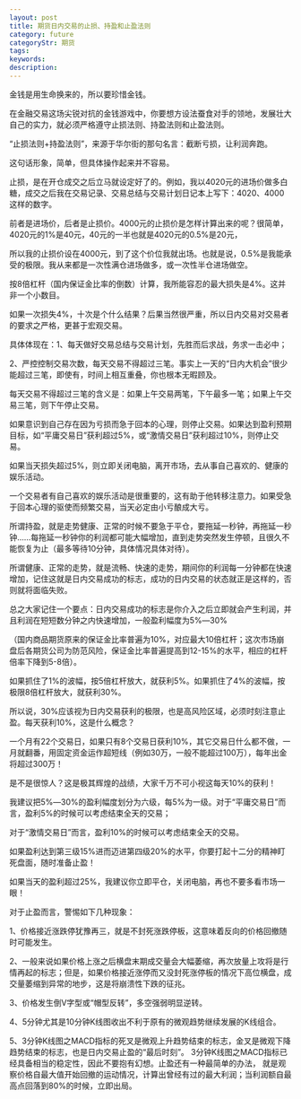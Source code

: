 ```yaml
---
layout: post
title: 期货日内交易的止损、持盈和止盈法则
category: future
categoryStr: 期货
tags: 
keywords: 
description: 
---
```




金钱是用生命换来的，所以要珍惜金钱。

在金融交易这场尖锐对抗的金钱游戏中，你要想方设法蚕食对手的领地，发展壮大自己的实力，就必须严格遵守止损法则、持盈法则和止盈法则。

“止损法则+持盈法则”，来源于华尔街的那句名言：截断亏损，让利润奔跑。

这句话形象，简单，但具体操作起来并不容易。

止损，是在开仓成交之后立马就设定好了的。例如，我以4020元的进场价做多白糖，成交之后我在交易记录、交易总结与交易计划日记本上写下：4020、4000这样的数字。

前者是进场价，后者是止损价。4000元的止损价是怎样计算出来的呢？很简单，4020元的1%是40元，40元的一半也就是4020元的0.5%是20元，

所以我的止损价设在4000元，到了这个价位我就出场。也就是说，0.5%是我能承受的极限。我从来都是一次性满仓进场做多，或一次性半仓进场做空。

按8倍杠杆（国内保证金比率的倒数）计算，我所能容忍的最大损失是4%。这并非一个小数目。


如果一次损失4%，十次是个什么结果？后果当然很严重，所以日内交易对交易者的要求之严格，更甚于宏观交易。

具体体现在：1、每天做好交易总结与交易计划，先胜而后求战，务求一击必中；

2、严控控制交易次数，每天交易不得超过三笔。事实上一天的“日内大机会”很少能超过三笔，即使有，时间上相互重叠，你也根本无暇顾及。

每天交易不得超过三笔的含义是：如果上午交易两笔，下午最多一笔；如果上午交易三笔，则下午停止交易。

如果意识到自己存在因为亏损而急于回本的心理，则停止交易。如果达到盈利预期目标，如“平庸交易日”获利超过5%，或“激情交易日”获利超过10%，则停止交易。

如果当天损失超过5%，则立即关闭电脑，离开市场，去从事自己喜欢的、健康的娱乐活动。

一个交易者有自己喜欢的娱乐活动是很重要的，这有助于他转移注意力。如果受急于回本心理的驱使而频繁交易，当天必定由小亏酿成大亏。


所谓持盈，就是走势健康、正常的时候不要急于平仓，要拖延一秒钟，再拖延一秒钟……每拖延一秒钟你的利润都可能大幅增加，直到走势突然发生停顿，且很久不能恢复为止（最多等待10分钟，具体情况具体对待）。

所谓健康、正常的走势，就是流畅、快速的走势，期间你的利润每一分钟都在快速增加，记住这就是日内交易成功的标志，成功的日内交易的状态就正是这样的，否则就将面临失败。

总之大家记住一个要点：日内交易成功的标志是你介入之后立即就会产生利润，并且利润在短短数分钟之内快速增加，一般盈利幅度为5%―30%

（国内商品期货原来的保证金比率普遍为10%，对应最大10倍杠杆；这次市场崩盘后各期货公司为防范风险，保证金比率普遍提高到12-15%的水平，相应的杠杆倍率下降到5-8倍）。

如果抓住了1%的波幅，按5倍杠杆放大，就获利5%。如果抓住了4%的波幅，按极限8倍杠杆放大，就获利30%。

所以说，30%应该视为日内交易获利的极限，也是高风险区域，必须时刻注意止盈。每天获利10%，这是什么概念？

一个月有22个交易日，如果只有8个交易日获利10%，其它交易日什么都不做，一月就翻番，用固定资金运作超短线（例如30万，一般不能超过100万），每年出金将超过300万！

是不是很惊人？这是极其辉煌的战绩，大家千万不可小视这每天10%的获利！

我建议把5%―30%的盈利幅度划分为六级，每5%为一级。对于“平庸交易日”而言，盈利5%的时候可以考虑结束全天的交易；

对于“激情交易日”而言，盈利10%的时候可以考虑结束全天的交易。

如果盈利达到第三级15%进而迈进第四级20%的水平，你要打起十二分的精神盯死盘面，随时准备止盈！

如果当天的盈利超过25%，我建议你立即平仓，关闭电脑，再也不要多看市场一眼！

对于止盈而言，警惕如下几种现象：

1、价格接近涨跌停犹豫再三，就是不封死涨跌停板，这意味着反向的价格回撤随时可能发生。

2、一般来说如果价格上涨之后横盘末期成交量会大幅萎缩，再次放量上攻将是行情再起的标志；但是，如果价格接近涨停而又没封死涨停板的情况下高位横盘，成交量萎缩到异常的地步，这是将崩溃性下跌的征兆。

3、价格发生倒V字型或“帽型反转”，多空强弱明显逆转。

4、5分钟尤其是10分钟K线图收出不利于原有的微观趋势继续发展的K线组合。

5、3分钟K线图之MACD指标的死叉是微观上升趋势结束的标志，金叉是微观下降趋势结束的标志，也是日内交易止盈的“最后时刻”。
3分钟K线图之MACD指标已经具备相当的稳定性，因此不要抱有幻想。止盈还有一种最简单的办法，
就是观察价格自最大值开始回撤的运动情况，计算出曾经有过的最大利润；当利润额自最高点回落到80%的时候，立即出局。

